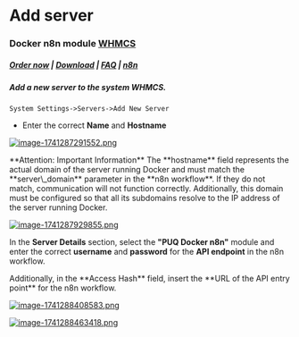 # Add server

### Docker n8n module **[WHMCS](https://puqcloud.com/link.php?id=77)** 

#####  [Order now](https://puqcloud.com/whmcs-module-docker-n8n.php) | [Download](https://download.puqcloud.com/WHMCS/servers/PUQ_WHMCS-Docker-n8n/) | [FAQ](https://faq.puqcloud.com/) | [n8n](https://puqcloud.com/link.php?id=117)

##### Add a new server to the system WHMCS.

```
System Settings->Servers->Add New Server
```

- Enter the correct **Name** and **Hostname**

[![image-1741287291552.png](https://doc.puq.info/uploads/images/gallery/2025-03/scaled-1680-/image-1741287291552.png)](https://doc.puq.info/uploads/images/gallery/2025-03/image-1741287291552.png)

<p class="callout warning">**Attention: Important Information** The **hostname** field represents the actual domain of the server running Docker and must match the **server\_domain** parameter in the **n8n workflow**. If they do not match, communication will not function correctly.  
Additionally, this domain must be configured so that all its subdomains resolve to the IP address of the server running Docker.</p>

[![image-1741287929855.png](https://doc.puq.info/uploads/images/gallery/2025-03/scaled-1680-/image-1741287929855.png)](https://doc.puq.info/uploads/images/gallery/2025-03/image-1741287929855.png)  
  
In the **Server Details** section, select the **"PUQ Docker n8n"** module and enter the correct **username** and **password** for the **API endpoint** in the n8n workflow.

<p class="callout warning">Additionally, in the **Access Hash** field, insert the **URL of the API entry point** for the n8n workflow.</p>

[![image-1741288408583.png](https://doc.puq.info/uploads/images/gallery/2025-03/scaled-1680-/image-1741288408583.png)](https://doc.puq.info/uploads/images/gallery/2025-03/image-1741288408583.png)

[![image-1741288463418.png](https://doc.puq.info/uploads/images/gallery/2025-03/scaled-1680-/image-1741288463418.png)](https://doc.puq.info/uploads/images/gallery/2025-03/image-1741288463418.png)